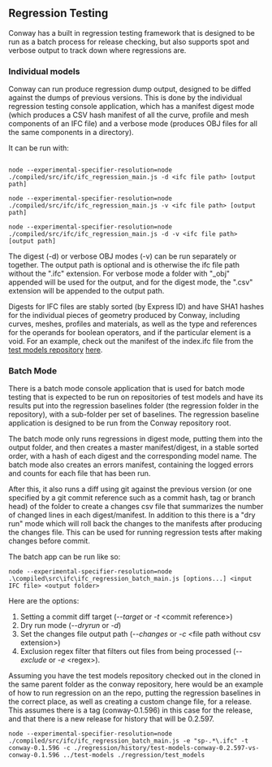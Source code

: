 ## Regression Testing

Conway has a built in regression testing framework that is designed to be run as a batch process for release checking, but also supports spot and verbose output to track down where regressions are.

 ### Individual models

Conway can run produce regression dump output, designed to be diffed against the dumps of previous versions. This is done by the individual regression testing console application, which has a manifest digest mode (which produces a CSV hash manifest of all the curve, profile and mesh components of an IFC file) and a verbose mode (produces OBJ files for all the same components in a directory).

It can be run with:

```

node --experimental-specifier-resolution=node ./compiled/src/ifc/ifc_regression_main.js -d <ifc file path> [output path]

node --experimental-specifier-resolution=node ./compiled/src/ifc/ifc_regression_main.js -v <ifc file path> [output path]

node --experimental-specifier-resolution=node ./compiled/src/ifc/ifc_regression_main.js -d -v <ifc file path> [output path]

```

The digest (-d) or verbose OBJ modes (-v) can be run separately or together. The output path is optional and is otherwise the ifc file path without the ".ifc" extension. For verbose mode a folder with "_obj" appended will be used for the output, and for the digest mode, the ".csv" extension will be appended to the output path.

Digests for IFC files are stably sorted (by Express ID) and have SHA1 hashes for the individual pieces of geometry produced by Conway, including curves, meshes, profiles and materials, as well as the type and references for the operands for boolean operators, and if the particular element is a void. For an example, check out the manifest of the index.ifc file from the [test models repository](https://github.com/bldrs-ai/test-models) [here](test_models/index.csv).

### Batch Mode

There is a batch mode console application that is used for batch mode testing that is expected to be run on repositories of test models and have its results put into the regression baselines folder (the regression folder in the repository), with a sub-folder per set of baselines. The regression baseline application is designed to be run from the Conway repository root.

The batch mode only runs regressions in digest mode, putting them into the output folder, and then creates a master manifest/digest, in a stable sorted order, with a hash of each digest and the corresponding model name. The batch mode also creates an errors manifest, containing the logged errors and counts for each file that has been run.

After this, it also runs a diff using git against the previous version (or one specified by a git commit reference such as a commit hash, tag or branch head) of the folder to create a changes csv file that summarizes the number of changed lines in each digest/manifest. In addition to this there is a "dry run" mode which will roll back the changes to the manifests after producing the changes file. This can be used for running regression tests after making changes before commit. 

The batch app can be run like so: 

```
node --experimental-specifier-resolution=node .\compiled\src\ifc\ifc_regression_batch_main.js [options...] <input IFC file> <output folder>
```
Here are the options:

 1. Setting a commit diff target (_--target_ or _-t_ &lt;commit reference&gt;)
 2. Dry run mode (_--dryrun_ or _-d_)
 3. Set the changes file output path (_--changes_ or _-c_ &lt;file path without csv extension&gt;)
 4. Exclusion regex filter that filters out files from being processed (_--exclude_ or _-e_ &lt;regex&gt;).

Assuming you have the test models repository checked out in the cloned in the same parent folder as the conway repository, here would be an example of how to run regression on an the repo, putting the regression baselines in the correct place, as well as creating a custom change file, for a release. This assumes there is a tag (conway-0.1.596) in this case for the release, and that there is a new release for history that will be 0.2.597.

```
node --experimental-specifier-resolution=node ./compiled/src/ifc/ifc_regression_batch_main.js -e "sp-.*\.ifc" -t conway-0.1.596 -c ./regression/history/test-models-conway-0.2.597-vs-conway-0.1.596 ../test-models ./regression/test_models
```

